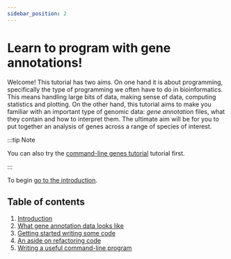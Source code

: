 ```yaml
---
sidebar_position: 2
---
```


# Learn to program with gene annotations!

Welcome! This tutorial has two aims. On one hand it is about programming, specifically the type of
programming we often have to do in bioinformatics. This means handling large bits of data, making
sense of data, computing statistics and plotting. On the other hand, this tutorial aims to make you
familiar with an important type of genomic data: *gene annotation* files, what they contain and how
to interpret them.  The ultimate aim will be for you to put together an analysis of genes across a
range of species of interest.

:::tip Note

You can also  try the [command-line genes tutorial](/bioinformatics/exploring_genes_in_bash/)
tutorial first.

:::

To begin [go to the introduction](Introduction.md).

## Table of contents

1. [Introduction](001_Introduction.md)
2. [What gene annotation data looks like](What_gene_annotation_data_looks_like.md)
3. [Getting started writing some code](Getting_started_writing_some_code.md)
4. [An aside on refactoring code](Refactoring_makes_code_better.md)
5. [Writing a useful command-line program](Converting_gff_to_sqlite.md)

